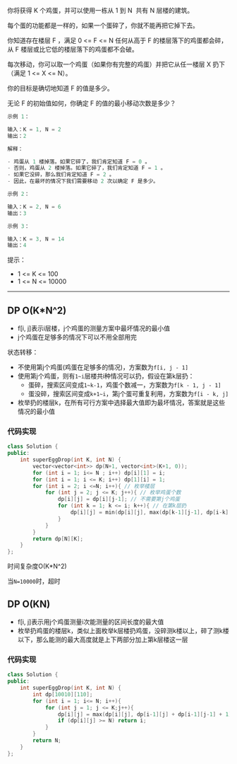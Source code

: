 你将获得 K 个鸡蛋，并可以使用一栋从 1 到 N  共有 N 层楼的建筑。

每个蛋的功能都是一样的，如果一个蛋碎了，你就不能再把它掉下去。

你知道存在楼层 F ，满足 0 <= F <= N 任何从高于 F 的楼层落下的鸡蛋都会碎，从 F 楼层或比它低的楼层落下的鸡蛋都不会破。

每次移动，你可以取一个鸡蛋（如果你有完整的鸡蛋）并把它从任一楼层 X 扔下（满足 1 <= X <= N）。

你的目标是确切地知道 F 的值是多少。

无论 F 的初始值如何，你确定 F 的值的最小移动次数是多少？

```cpp
示例 1：

输入：K = 1, N = 2
输出：2

解释：

- 鸡蛋从 1 楼掉落。如果它碎了，我们肯定知道 F = 0 。
- 否则，鸡蛋从 2 楼掉落。如果它碎了，我们肯定知道 F = 1 。
- 如果它没碎，那么我们肯定知道 F = 2 。
- 因此，在最坏的情况下我们需要移动 2 次以确定 F 是多少。

示例 2：

输入：K = 2, N = 6
输出：3

示例 3：

输入：K = 3, N = 14
输出：4
```

提示：

- 1 <= K <= 100
- 1 <= N <= 10000

---

## DP O(K*N^2)

- f[i, j]表示i层楼，j个鸡蛋的测量方案中最坏情况的最小值
- j个鸡蛋在足够多的情况下可以不用全部用完

状态转移：

- 不使用第j个鸡蛋(鸡蛋在足够多的情况)，方案数为`f[i, j - 1]`
- 使用第j个鸡蛋，则有`1~i`层楼共i种情况可以扔，假设在第k层扔：
  - 蛋碎，搜索区间变成`1~k-1`，鸡蛋个数减一，方案数为`f[k - 1, j - 1]`
  - 蛋没碎，搜索区间变成`k+1~i`，第j个蛋可重复利用，方案数为`f[i - k, j]`
- 枚举扔的楼层k，在所有可行方案中选择最大值即为最坏情况，答案就是这些情况的最小值

### 代码实现

```cpp
class Solution {
public:
    int superEggDrop(int K, int N) {
        vector<vector<int>> dp(N+1, vector<int>(K+1, 0));
        for (int i = 1; i<= N ; i++) dp[i][1] = i;
        for (int i = 1; i <= K; i++) dp[1][i] = 1;
        for (int i = 2; i <=N; i++){ // 枚举楼层
            for (int j = 2; j <= K; j++){ // 枚举鸡蛋个数
                dp[i][j] = dp[i][j-1]; // 不需要第j个鸡蛋
                for (int k = 1; k <= i; k++){ // 在第k层扔
                    dp[i][j] = min(dp[i][j], max(dp[k-1][j-1], dp[i-k][j]) + 1); // 不碎和碎了两种情况，取最大值（最坏情况）+ 操作1次
                }
            }
        } 
        return dp[N][K];
    }
};
```

时间复杂度O(K*N^2)

当`N=10000`时，超时

## DP O(KN)

- f[i, j]表示用j个鸡蛋测量i次能测量的区间长度的最大值
- 枚举扔鸡蛋的楼层k，类似上面枚举k层楼扔鸡蛋，没碎测k楼以上，碎了测k楼以下，那么能测的最大高度就是上下两部分加上第k层楼这一层

### 代码实现

```cpp
class Solution {
public:
    int superEggDrop(int K, int N) {
        int dp[10010][110];
        for (int i = 1; i<= N; i++){
            for (int j = 1; j <= K;j++){
                dp[i][j] = max(dp[i][j], dp[i-1][j] + dp[i-1][j-1] + 1);
                if (dp[i][j] >= N) return i;
            }
        }
        return N;
    }
};
```
